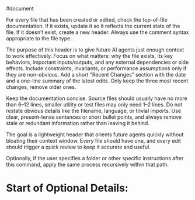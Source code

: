 #document

For every file that has been created or edited, check the top-of-file documentation. If it exists, update it so it reflects the current state of the file. If it doesn’t exist, create a new header. Always use the comment syntax appropriate to the file type.

The purpose of this header is to give future AI agents just enough context to work effectively. Focus on what matters: why the file exists, its key behaviors, important inputs/outputs, and any external dependencies or side effects. Include constraints, invariants, or performance assumptions only if they are non-obvious. Add a short “Recent Changes” section with the date and a one-line summary of the latest edits. Only keep the three most recent changes, remove older ones.

Keep the documentation concise. Source files should usually have no more than 6–12 lines, smaller utility or test files may only need 1–2 lines. Do not restate obvious details like the filename, language, or trivial imports. Use clear, present-tense sentences or short bullet points, and always remove stale or redundant information rather than leaving it behind.

The goal is a lightweight header that orients future agents quickly without bloating their context window. Every file should have one, and every edit should trigger a quick review to keep it accurate and useful.

Optionally, if the user specifies a folder or other specific instructions after this command, apply the same process recursively within that path.

# Start of Optional Details:
